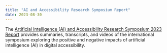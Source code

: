```yaml
---
title: "AI and Accessibility Research Symposium Report"
date: 2023-08-30
---
```


The [Artificial Intelligence (AI) and Accessibility Research Symposium 2023 Report](https://www.w3.org/WAI/research/ai2023/) provides summaries, transcripts, and videos of the international symposium exploring the positive and negative impacts of artificial intelligence (AI) in digital accessibility.
